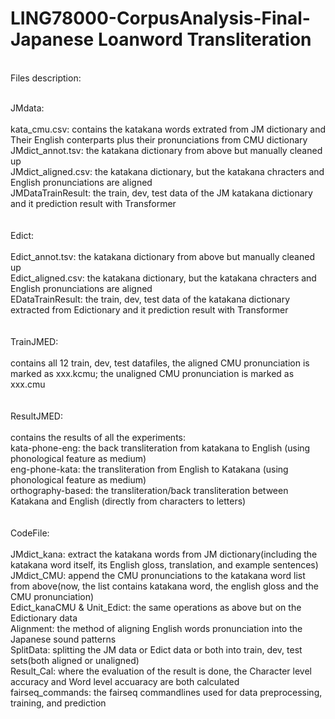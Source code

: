 # LING78000-CorpusAnalysis-Final-Japanese Loanword Transliteration

<br />Files description:

<br />JMdata:
<br />
<br />      kata_cmu.csv: contains the katakana words extrated from JM dictionary and Their English conterparts plus their pronunciations from CMU dictionary
<br />      JMdict_annot.tsv: the katakana dictionary from above but manually cleaned up
<br />      JMdict_aligned.csv: the katakana dictionary, but the katakana chracters and English pronunciations are aligned
<br />      JMDataTrainResult: the train, dev, test data of the JM katakana dictionary and it prediction result with Transformer
<br />
<br />
<br />Edict:
<br />
<br />      Edict_annot.tsv: the katakana dictionary from above but manually cleaned up
<br />      Edict_aligned.csv: the katakana dictionary, but the katakana chracters and English pronunciations are aligned
<br />      EDataTrainResult: the train, dev, test data of the katakana dictionary extracted from Edictionary and it prediction result with Transformer
<br />
<br />
<br />TrainJMED:
<br />
<br />      contains all 12 train, dev, test datafiles, the aligned CMU pronunciation is marked as xxx.kcmu; the unaligned CMU pronunciation is marked as xxx.cmu
<br />
<br />
<br />ResultJMED:
<br />
<br />      contains the results of all the experiments:
<br />      kata-phone-eng: the back transliteration from katakana to English (using phonological feature as medium)
<br />      eng-phone-kata: the transliteration from English to Katakana (using phonological feature as medium)
<br />      orthography-based: the transliteration/back transliteration between Katakana and English (directly from characters to letters)
<br />
<br />
<br />CodeFile:
<br />
<br />      JMdict_kana: extract the katakana words from JM dictionary(including the katakana word itself, its English gloss, translation, and example sentences)
<br />      JMdict_CMU: append the CMU pronunciations to the katakana word list from above(now, the list contains katakana word, the english gloss and the CMU pronunciation)
<br />      Edict_kanaCMU & Unit_Edict: the same operations as above but on the Edictionary data
<br />      Alignment: the method of aligning English words pronunciation into the Japanese sound patterns
<br />      SplitData: splitting the JM data or Edict data or both into train, dev, test sets(both aligned or unaligned)
<br />      Result_Cal: where the evaluation of the result is done, the Character level accuracy and Word level accuaracy are both calculated
<br />      fairseq_commands: the fairseq commandlines used for data preprocessing, training, and prediction

